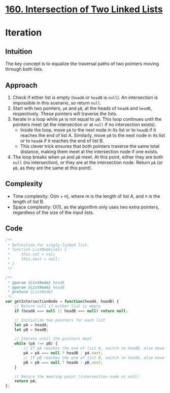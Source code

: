 # [160. Intersection of Two Linked Lists](https://leetcode.com/problems/intersection-of-two-linked-lists/description/)

# Iteration

## Intuition

The key concept is to equalize the traversal paths of two pointers moving through both lists.

## Approach

1.  Check if either list is empty (`headA` or `headB` is `null`). An intersection is impossible in this scenario, so return `null`.
2.  Start with two pointers, `pA` and `pB`, at the heads of `headA` and `headB`, respectively. These pointers will traverse the lists.
3.  Iterate in a loop while `pA` is not equal to `pB`. This loop continues until the pointers meet (at the intersection or at `null` if no intersection exists).
    - Inside the loop, move `pA` to the next node in its list or to `headB` if it reaches the end of list A. Similarly, move `pB` to the next node in its list or to `headA` if it reaches the end of list B.
    - This clever trick ensures that both pointers traverse the same total distance, making them meet at the intersection node if one exists.
4.  The loop breaks when `pA` and `pB` meet. At this point, either they are both `null` (no intersection), or they are at the intersection node. Return `pA` (or `pB`, as they are the same at this point).

## Complexity

- Time complexity: O(m + n), where m is the length of list A, and n is the length of list B. 
- Space complexity:  O(1), as the algorithm only uses two extra pointers, regardless of the size of the input lists.

## Code

```javascript
/**
 * Definition for singly-linked list.
 * function ListNode(val) {
 *     this.val = val;
 *     this.next = null;
 * }
 */

/**
 * @param {ListNode} headA
 * @param {ListNode} headB
 * @return {ListNode}
 */
var getIntersectionNode = function(headA, headB) {
    // Return null if either list is empty
    if (headA === null || headB === null) return null;

    // Initialize two pointers for each list
    let pA = headA;
    let pB = headB;

    // Iterate until the pointers meet
    while (pA !== pB) {
        // If pA reaches the end of list A, switch to headB, else move to the next node
        pA = pA === null ? headB : pA.next;
        // If pB reaches the end of list B, switch to headA, else move to the next node
        pB = pB === null ? headA : pB.next;
    }

    // Return the meeting point (intersection node or null)
    return pA;
};
```